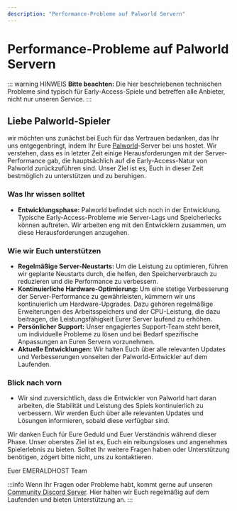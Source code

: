 ```yaml
---
description: "Performance-Probleme auf Palworld Servern"
---
```


# Performance-Probleme auf Palworld Servern

::: warning HINWEIS
**Bitte beachten:** Die hier beschriebenen technischen Probleme sind typisch für Early-Access-Spiele und betreffen alle Anbieter, nicht nur unseren Service.
:::

## Liebe Palworld-Spieler

wir möchten uns zunächst bei Euch für das Vertrauen bedanken, das Ihr uns entgegenbringt, indem Ihr Eure [Palworld](https://emeraldhost.de/de/palworld-server-mieten?utm_source=documentation&utm_medium=marketing&utm_campaign=performance-probleme-auf-palworld-servern)-Server bei uns hostet. Wir verstehen, dass es in letzter Zeit einige Herausforderungen mit der Server-Performance gab, die hauptsächlich auf die Early-Access-Natur von Palworld zurückzuführen sind. Unser Ziel ist es, Euch in dieser Zeit bestmöglich zu unterstützen und zu beruhigen.

### Was Ihr wissen solltet

- **Entwicklungsphase:** Palworld befindet sich noch in der Entwicklung. Typische Early-Access-Probleme wie Server-Lags und Speicherlecks können auftreten. Wir arbeiten eng mit den Entwicklern zusammen, um diese Herausforderungen anzugehen.

### Wie wir Euch unterstützen

- **Regelmäßige Server-Neustarts:** Um die Leistung zu optimieren, führen wir geplante Neustarts durch, die helfen, den Speicherverbrauch zu reduzieren und die Performance zu verbessern.
- **Kontinuierliche Hardware-Optimierung:** Um eine stetige Verbesserung der Server-Performance zu gewährleisten, kümmern wir uns kontinuierlich um Hardware-Upgrades. Dazu gehören regelmäßige Erweiterungen des Arbeitsspeichers und der CPU-Leistung, die dazu beitragen, die Leistungsfähigkeit Eurer Server laufend zu erhöhen.
- **Persönlicher Support:** Unser engagiertes Support-Team steht bereit, um individuelle Probleme zu lösen und bei Bedarf spezifische Anpassungen an Euren Servern vorzunehmen.
- **Aktuelle Entwicklungen:** Wir halten Euch über alle relevanten Updates und Verbesserungen vonseiten der Palworld-Entwickler auf dem Laufenden.

### Blick nach vorn

- Wir sind zuversichtlich, dass die Entwickler von Palworld hart daran arbeiten, die Stabilität und Leistung des Spiels kontinuierlich zu verbessern. Wir werden Euch über alle relevanten Updates und Lösungen informieren, sobald diese verfügbar sind.

Wir danken Euch für Eure Geduld und Euer Verständnis während dieser Phase. Unser oberstes Ziel ist es, Euch ein reibungsloses und angenehmes Spielerlebnis zu bieten. Solltet Ihr weitere Fragen haben oder Unterstützung benötigen, zögert bitte nicht, uns zu kontaktieren.

Euer EMERALDHOST Team

:::info
Wenn Ihr Fragen oder Probleme habt, kommt gerne auf unseren [Community Discord Server](https://discord.emeraldhost.de/). Hier halten wir Euch regelmäßig auf dem Laufenden und bieten Unterstützung an.
:::
